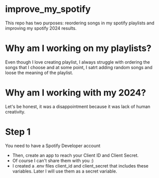 # improve_my_spotify
This repo has two purposes: reordering songs in my spotify playlists and improving my spotify 2024 results.

# Why am I working on my playlists?
Even though I love creating playlist, I always struggle with ordering the songs that I choose and at some point, I satrt adding random songs and loose the meaning of the playlist. 

# Why am I working with my 2024?
Let's be honest, it was a disappointment because it was lack of human creativity. 

# Step 1
You need to have a Spotify Developer account 
- Then, create an app to reach your Client ID and Client Secret. 
- Of course I can't share them with you :) 
- I created a .env files client_id and client_secret that includes these variables. Later I will use them as a secret variable. 


